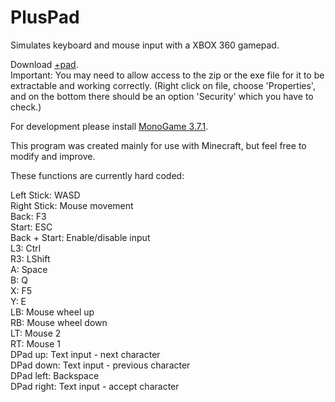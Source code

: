 # PlusPad
Simulates keyboard and mouse input with a XBOX 360 gamepad.

Download [+pad](https://github.com/KapitanH/PlusPad/releases/download/v2.0.1/+pad.zip).  
Important: You may need to allow access to the zip or the exe file for it to be extractable and working correctly. (Right click on file, choose 'Properties', and on the bottom there should be an option 'Security' which you have to check.)

For development please install [MonoGame 3.7.1](http://community.monogame.net/t/monogame-3-7-1-release/11173).  

This program was created mainly for use with Minecraft, but feel free to modify and improve.

These functions are currently hard coded:

Left Stick: WASD  
Right Stick: Mouse movement  
Back: F3  
Start: ESC  
Back + Start: Enable/disable input  
L3: Ctrl  
R3: LShift  
A: Space  
B: Q  
X: F5  
Y: E  
LB: Mouse wheel up  
RB: Mouse wheel down  
LT: Mouse 2  
RT: Mouse 1  
DPad up: Text input - next character  
DPad down: Text input - previous character  
DPad left: Backspace  
DPad right: Text input - accept character  
